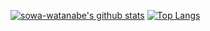 [![sowa-watanabe's github stats](https://github-readme-stats.vercel.app/api?username=sota-watanabe&show_icons=true)](https://github.com/anuraghazra/github-readme-stats)
[![Top Langs](https://github-readme-stats.vercel.app/api/top-langs/?username=sota-watanabe&langs_count=4&count_private=true)](https://github.com/anuraghazra/github-readme-stats)
